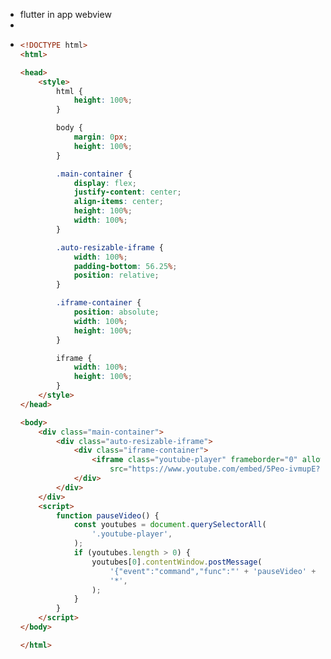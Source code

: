 - flutter in app webview
-
- ```html
  <!DOCTYPE html>
  <html>
  
  <head>
      <style>
          html {
              height: 100%;
          }
  
          body {
              margin: 0px;
              height: 100%;
          }
  
          .main-container {
              display: flex;
              justify-content: center;
              align-items: center;
              height: 100%;
              width: 100%;
          }
  
          .auto-resizable-iframe {
              width: 100%;
              padding-bottom: 56.25%;
              position: relative;
          }
  
          .iframe-container {
              position: absolute;
              width: 100%;
              height: 100%;
          }
  
          iframe {
              width: 100%;
              height: 100%;
          }
      </style>
  </head>
  
  <body>
      <div class="main-container">
          <div class="auto-resizable-iframe">
              <div class="iframe-container">
                  <iframe class="youtube-player" frameborder="0" allowfullscreen=""
                      src="https://www.youtube.com/embed/5Peo-ivmupE?enablejsapi=1"></iframe>
              </div>
          </div>
      </div>
      <script>
          function pauseVideo() {
              const youtubes = document.querySelectorAll(
                  '.youtube-player',
              );
              if (youtubes.length > 0) {
                  youtubes[0].contentWindow.postMessage(
                      '{"event":"command","func":"' + 'pauseVideo' + '","args":""}',
                      '*',
                  );
              }
          }
      </script>
  </body>
  
  </html>
  ```